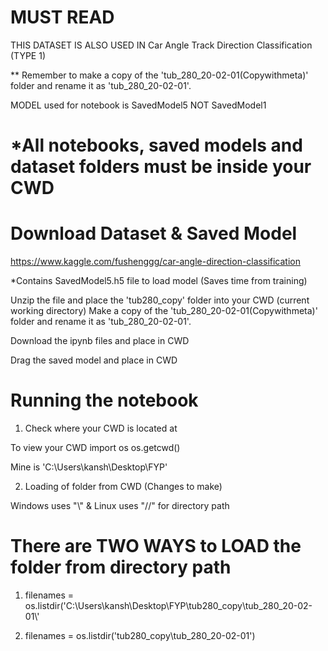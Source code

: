 # MUST READ #

THIS DATASET IS ALSO USED IN Car Angle Track Direction Classification (TYPE 1)

** Remember to make a copy of the 'tub_280_20-02-01(Copywithmeta)' folder and rename it as 'tub_280_20-02-01'.

MODEL used for notebook is SavedModel5 NOT SavedModel1

# *All notebooks, saved models and dataset folders must be inside your CWD

# Download Dataset & Saved Model
https://www.kaggle.com/fushenggg/car-angle-direction-classification

*Contains SavedModel5.h5 file to load model (Saves time from training)

Unzip the file and place the 'tub280_copy' folder into your CWD (current working directory) 
Make a copy of the 'tub_280_20-02-01(Copywithmeta)' folder and rename it as 'tub_280_20-02-01'.

Download the ipynb files and place in CWD

Drag the saved model and place in CWD 

# Running the notebook 
1. Check where your CWD is located at

To view your CWD import os os.getcwd()

Mine is 'C:\Users\kansh\Desktop\FYP'

2. Loading of folder from CWD (Changes to make)

Windows uses "\\" & Linux uses "//" for directory path

# There are TWO WAYS to LOAD the folder from directory path
1. filenames = os.listdir('C:\\Users\\kansh\\Desktop\\FYP\\tub280_copy\\tub_280_20-02-01\\'

2. filenames = os.listdir('tub280_copy\\tub_280_20-02-01')

